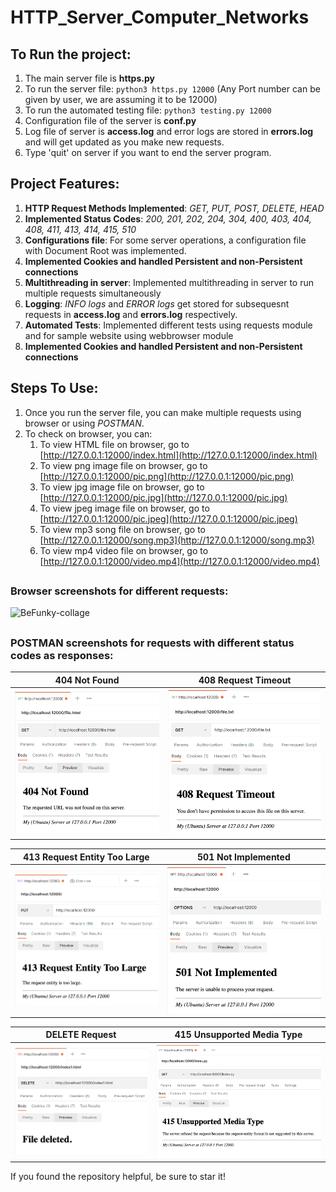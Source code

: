 # HTTP_Server_Computer_Networks

## To Run the project:
1.  The main server file is  **https.py**
2. To run the server file: `python3 https.py 12000` (Any Port number can be given by user, we are assuming it to be 12000)
3. To run the automated testing file: `python3 testing.py 12000`
4. Configuration file of the server is  **conf.py**
5. Log file of server is  **access.log** and error logs are stored in **errors.log**  and will get updated as you make new requests.
6. Type 'quit' on server if you want to end the server program.

## Project Features:
1.  **HTTP Request Methods Implemented**: _GET, PUT, POST, DELETE, HEAD_
2.  **Implemented Status Codes**: _200, 201, 202, 204, 304, 400, 403, 404, 408, 411, 413, 414, 415, 510_
3.  **Configurations file**: For some server operations, a configuration file with Document Root was implemented.
4.  **Implemented Cookies and handled Persistent and non-Persistent connections**
5.  **Multithreading in server**: Implemented multithreading in server to run multiple requests simultaneously
6.  **Logging**: _INFO logs_ and _ERROR logs_ get stored for subsequesnt requests in **access.log** and **errors.log** respectively.
7.  **Automated Tests**: Implemented different tests using requests module and for sample website using webbrowser module
8.  **Implemented Cookies and handled Persistent and non-Persistent connections**

## Steps To Use: 

1. Once you run the server file, you can make multiple requests using browser or using _POSTMAN_.
2. To check on browser, you can:
      1. To view HTML file on browser, go to [http://127.0.0.1:12000/index.html](http://127.0.0.1:12000/index.html) 
      2. To view png image file on browser, go to [http://127.0.0.1:12000/pic.png](http://127.0.0.1:12000/pic.png) 
      3. To view jpg image file on browser, go to [http://127.0.0.1:12000/pic.jpg](http://127.0.0.1:12000/pic.jpg) 
      4. To view jpeg image file on browser, go to [http://127.0.0.1:12000/pic.jpeg](http://127.0.0.1:12000/pic.jpeg) 
      5. To view mp3 song file on browser, go to [http://127.0.0.1:12000/song.mp3](http://127.0.0.1:12000/song.mp3) 
      6. To view mp4 video file on browser, go to [http://127.0.0.1:12000/video.mp4](http://127.0.0.1:12000/video.mp4)
##
### Browser screenshots for different requests: 
![BeFunky-collage](https://user-images.githubusercontent.com/64639902/218307720-7d2ad441-3ae6-4651-8799-a89af34d4745.jpg)

##
### POSTMAN screenshots for requests with different status codes as responses:
404 Not Found| 408 Request Timeout
-----|------
<img alt="Light" src="Screenshots/404.png" width="100%"> | <img alt="Light" src="Screenshots/408.png" width="100%">

413 Request Entity Too Large|501 Not Implemented
-----|------
<img alt="Light" src="Screenshots/413.png" width="100%"> | <img alt="Dark" src="Screenshots/501.png" width="100%">

DELETE Request|415 Unsupported Media Type
-----|------
<img alt="Light" src="Screenshots/FileDeleted.png" width="100%"> | <img alt="Dark" src="Screenshots/415.png" width="100%">


If you found the repository helpful, be sure to star it!
